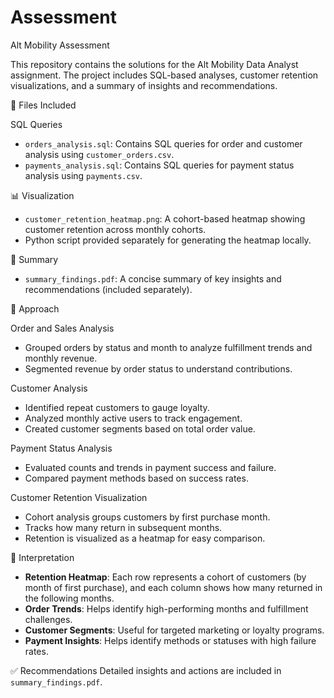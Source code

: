 # Assessment
Alt Mobility Assessment

This repository contains the solutions for the Alt Mobility Data Analyst assignment. The project includes SQL-based analyses, customer retention visualizations, and a summary of insights and recommendations.


📁 Files Included

SQL Queries
- `orders_analysis.sql`: Contains SQL queries for order and customer analysis using `customer_orders.csv`.
- `payments_analysis.sql`: Contains SQL queries for payment status analysis using `payments.csv`.

📊 Visualization
- `customer_retention_heatmap.png`: A cohort-based heatmap showing customer retention across monthly cohorts.
- Python script provided separately for generating the heatmap locally.

📄 Summary
- `summary_findings.pdf`: A concise summary of key insights and recommendations (included separately).

📌 Approach

Order and Sales Analysis
- Grouped orders by status and month to analyze fulfillment trends and monthly revenue.
- Segmented revenue by order status to understand contributions.

Customer Analysis
- Identified repeat customers to gauge loyalty.
- Analyzed monthly active users to track engagement.
- Created customer segments based on total order value.

Payment Status Analysis
- Evaluated counts and trends in payment success and failure.
- Compared payment methods based on success rates.

Customer Retention Visualization
- Cohort analysis groups customers by first purchase month.
- Tracks how many return in subsequent months.
- Retention is visualized as a heatmap for easy comparison.

🧠 Interpretation

- **Retention Heatmap**: Each row represents a cohort of customers (by month of first purchase), and each column shows how many returned in the following months.
- **Order Trends**: Helps identify high-performing months and fulfillment challenges.
- **Customer Segments**: Useful for targeted marketing or loyalty programs.
- **Payment Insights**: Helps identify methods or statuses with high failure rates.

✅ Recommendations
Detailed insights and actions are included in `summary_findings.pdf`.


